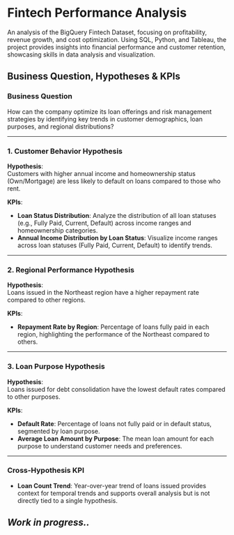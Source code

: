 # Fintech Performance Analysis
An analysis of the BigQuery Fintech Dataset, focusing on profitability, revenue growth, and cost optimization. Using SQL, Python, and Tableau, the project provides insights into financial performance and customer retention, showcasing skills in data analysis and visualization.


## Business Question, Hypotheses & KPIs

### **Business Question**
How can the company optimize its loan offerings and risk management strategies by identifying key trends in customer demographics, loan purposes, and regional distributions?

---

### **1. Customer Behavior Hypothesis**
**Hypothesis**:  
Customers with higher annual income and homeownership status (Own/Mortgage) are less likely to default on loans compared to those who rent.

**KPIs**:  
- **Loan Status Distribution**: Analyze the distribution of all loan statuses (e.g., Fully Paid, Current, Default) across income ranges and homeownership categories.  
- **Annual Income Distribution by Loan Status**: Visualize income ranges across loan statuses (Fully Paid, Current, Default) to identify trends.

---

### **2. Regional Performance Hypothesis**
**Hypothesis**:  
Loans issued in the Northeast region have a higher repayment rate compared to other regions.

**KPIs**:  
- **Repayment Rate by Region**: Percentage of loans fully paid in each region, highlighting the performance of the Northeast compared to others.

---

### **3. Loan Purpose Hypothesis**
**Hypothesis**:  
Loans issued for debt consolidation have the lowest default rates compared to other purposes.

**KPIs**:  
- **Default Rate**: Percentage of loans not fully paid or in default status, segmented by loan purpose.  
- **Average Loan Amount by Purpose**: The mean loan amount for each purpose to understand customer needs and preferences.

---

### **Cross-Hypothesis KPI**
- **Loan Count Trend**: Year-over-year trend of loans issued provides context for temporal trends and supports overall analysis but is not directly tied to a single hypothesis.



## *Work in progress..*
